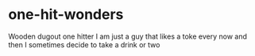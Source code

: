 # one-hit-wonders
Wooden dugout one hitter
I am just a guy that likes a toke every now and then
I sometimes decide to take a drink or two
